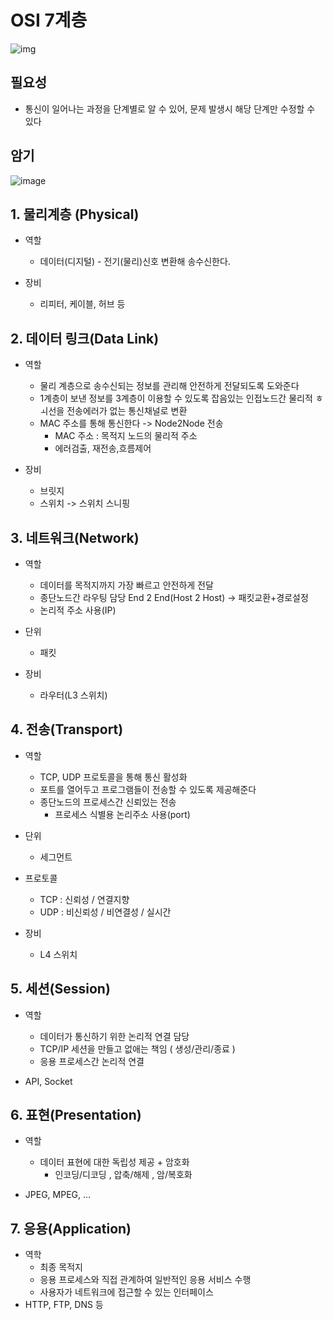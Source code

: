 # OSI 7계층



![img](http://pds10.egloos.com/pds/200901/10/10/a0100110_49676bb095fe6.jpg)



## 필요성

- 통신이 일어나는 과정을 단계별로 알 수 있어, 문제 발생시 해당 단계만 수정할 수 있다



## 암기

![image](https://user-images.githubusercontent.com/49274191/135813073-2c9284e3-ed14-475c-adb8-c1b042e38e65.png)

## 1. 물리계층 (Physical)

- 역할

  - 데이터(디지털) - 전기(물리)신호 변환해 송수신한다.

- 장비

  - 리피터, 케이블, 허브 등




## 2. 데이터 링크(Data Link)

- 역할

  - 물리 계층으로 송수신되는 정보를 관리해 안전하게 전달되도록 도와준다
  - 1계층이 보낸 정보를 3계층이 이용할 수 있도록 잡음있는 인접노드간 물리적 ㅎ ㅚ선을 전송에러가 없는 통신채널로 변환
  - MAC 주소를 통해 통신한다 -> Node2Node 전송
    - MAC 주소 : 목적지 노드의 물리적 주소
    - 에러검출, 재전송,흐름제어
- 장비

  - 브릿지
  - 스위치 -> 스위치 스니핑



## 3. 네트워크(Network)

- 역할

  - 데이터를 목적지까지 가장 빠르고 안전하게 전달
  - 종단노드간 라우팅 담당 End 2 End(Host 2 Host) -> 패킷교환+경로설정
  - 논리적 주소 사용(IP)
- 단위
  - 패킷
- 장비

  - 라우터(L3 스위치)



## 4. 전송(Transport)

- 역할

  - TCP, UDP 프로토콜을 통해 통신 활성화
  - 포트를 열어두고 프로그램들이 전송할 수 있도록 제공해준다
  - 종단노드의 프로세스간 신뢰있는 전송
    - 프로세스 식별용 논리주소 사용(port)
- 단위
  - 세그먼트
- 프로토콜
  - TCP : 신뢰성 / 연결지향
  - UDP : 비신뢰성 / 비연결성 / 실시간
- 장비

  - L4 스위치



## 5. 세션(Session)

- 역할

  - 데이터가 통신하기 위한 논리적 연결 담당
  - TCP/IP 세션을 만들고 없애는 책임 ( 생성/관리/종료 )
  - 응용 프로세스간 논리적 연결
- API, Socket



## 6. 표현(Presentation)

- 역할

  - 데이터 표현에 대한 독립성 제공 + 암호화
    - 인코딩/디코딩 , 압축/해제 , 암/복호화
- JPEG, MPEG, ...



## 7. 응용(Application)

- 역학
  - 최종 목적지
  - 응용 프로세스와 직접 관계하여 일반적인 응용 서비스 수행
  - 사용자가 네트워크에 접근할 수 있는 인터페이스
- HTTP, FTP, DNS 등

